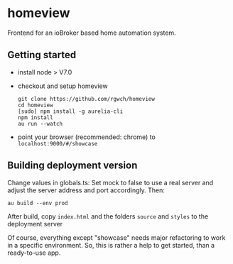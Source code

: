 # homeview
Frontend for an ioBroker based home automation system.

## Getting started

- install node > V7.0

- checkout and setup homeview

      git clone https://github.com/rgwch/homeview
      cd homeview
      [sudo] npm install -g aurelia-cli
      npm install
      au run --watch
    
- point your browser (recommended: chrome) to `localhost:9000/#/showcase`    

## Building deployment version

Change values in globals.ts: Set mock to false to use a real server and adjust the server address and port accordingly. Then:

    au build --env prod
    
After build, copy `index.html`  and the folders `source` and `styles` to the deployment server    

Of course, everything except "showcase" needs major refactoring to work in a specific environment. So, this is rather a help to get started, than a ready-to-use app.
